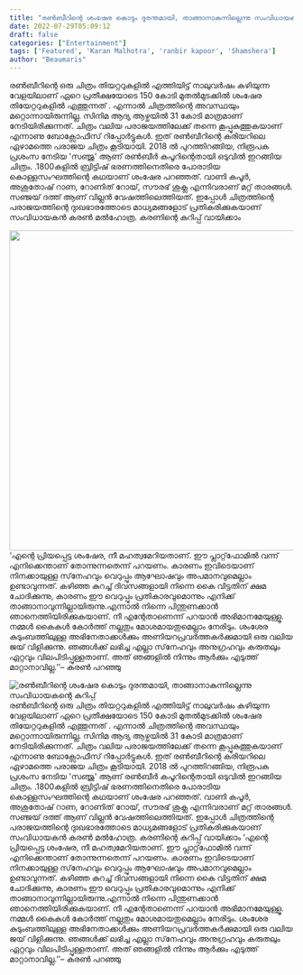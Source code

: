 ```yaml
---
title: "രൺബീറിന്റെ ശംഷേര കൊടും ദുരന്തമായി, താങ്ങാനാകുന്നില്ലെന്നു സംവിധായകന്റെ കുറിപ്പ്"
date: 2022-07-29T05:09:12
draft: false
categories: ["Entertainment"]
tags: ['Featured', 'Karan Malhotra', 'ranbir kapoor', 'Shamshera']
author: "Beaumaris"
---
```


രണ്‍ബീറിന്റെ ഒരു ചിത്രം തിയറ്ററുകളിൽ എത്തിയിട്ട് നാലുവർഷം കഴിയുന്ന വേളയിലാണ് ഏറെ പ്രതീക്ഷയോടെ 150 കോടി മുതൽമുടക്കിൽ ശംഷേര തിയേറ്ററുകളിൽ എത്തുന്നത് . എന്നാൽ ചിത്രത്തിന്റെ അവസ്ഥയും മറ്റൊന്നായിരുന്നില്ല. സിനിമ ആദ്യ ആഴ്ചയിൽ 31 കോടി മാത്രമാണ് നേടിയിരിക്കുന്നത്. ചിത്രം വലിയ പരാജയത്തിലേക്ക് തന്നെ കൂപ്പുകുത്തുകയാണ് എന്നാണു ബോക്സോഫീസ് റിപ്പോർട്ടുകൾ. ഇത് രൺബീറിന്റെ കരിയറിലെ ഏഴാമത്തെ പരാജയ ചിത്രം കൂടിയായി. 2018 ൽ പുറത്തിറങ്ങിയ, നിരൂപക പ്രശംസ നേടിയ 'സഞ്ജു' ആണ് രണ്‍ബീര്‍ കപൂറിന്റെതായി ഒടുവിൽ ഇറങ്ങിയ ചിത്രം. .1800കളിൽ ബ്രിട്ടിഷ് ഭരണത്തിനെതിരെ പോരാടിയ കൊള്ളസംഘത്തിന്റെ കഥയാണ് ശംഷേര പറഞ്ഞത്. വാണി കപൂർ, അശുതോഷ് റാണ, റോണിത് റോയ്, സൗരഭ് ശുക്ല എന്നിവരാണ് മറ്റ് താരങ്ങൾ. സഞ്ജയ് ദത്ത് ആണ് വില്ലൻ വേഷത്തിലെത്തിയത്. ഇപ്പോൾ ചിത്രത്തിന്റെ പരാജയത്തിന്റെ ദുഃഖഭാരത്തോടെ മാധ്യമങ്ങളോട് പ്രതികരിക്കുകയാണ് സംവിധായകൻ കരണ്‍ മല്‍ഹോത്ര. കരണിന്റെ കുറിപ്പ് വായിക്കാം

<img class="wp-image-344557 aligncenter" src="https://cdn.boolokam.com/articles/2022/07/qqdd.webp" alt="" width="757" height="568" />‘എന്റെ പ്രിയപ്പെട്ട ശംഷേര, നീ മഹത്വമേറിയതാണ്. ഈ പ്ലാറ്റ്‌ഫോമില്‍ വന്ന് എനിക്കെന്താണ് തോന്നുന്നതെന്ന് പറയണം. കാരണം ഇവിടെയാണ് നിനക്കായുള്ള സ്‌നേഹവും വെറുപ്പും ആഘോഷവും അപമാനവുമെല്ലാം ഉണ്ടാവുന്നത്. കഴിഞ്ഞ കുറച്ച് ദിവസങ്ങളായി നിന്നെ കൈ വിട്ടതിന് ക്ഷമ ചോദിക്കുന്നു, കാരണം ഈ വെറുപ്പും പ്രതികാരവുമൊന്നും എനിക്ക് താങ്ങാനാവുന്നില്ലായിരുന്നു.എന്നാല്‍ നിന്നെ പിന്തുണക്കാന്‍ ഞാനെത്തിയിരിക്കുകയാണ്. നീ എന്റേതാണെന്ന് പറയാന്‍ അഭിമാനമേയുള്ളൂ. നമ്മള്‍ കൈകള്‍ കോര്‍ത്ത് നല്ലതും മോശമായതുമെല്ലാം നേരിടും. ശംശേര കുടുംബത്തിലുള്ള അഭിനേതാക്കള്‍ക്കും അണിയറപ്രവര്‍ത്തകര്‍ക്കുമായി ഒരു വലിയ ജയ് വിളിക്കുന്നു. ഞങ്ങള്‍ക്ക് ലഭിച്ച എല്ലാ സ്‌നേഹവും അനുഗ്രഹവും കരുതലും ഏറ്റവും വിലപിടിപ്പുള്ളതാണ്. അത് ഞങ്ങളില്‍ നിന്നും ആര്‍ക്കും എടുത്ത് മാറ്റാനാവില്ല.’’– കരൺ പറഞ്ഞു


![രൺബീറിന്റെ ശംഷേര കൊടും ദുരന്തമായി, താങ്ങാനാകുന്നില്ലെന്നു സംവിധായകന്റെ കുറിപ്പ്](https://cdn.boolokam.com/articles/2022/07/qqdd.webp)രണ്‍ബീറിന്റെ ഒരു ചിത്രം തിയറ്ററുകളിൽ എത്തിയിട്ട് നാലുവർഷം കഴിയുന്ന വേളയിലാണ് ഏറെ പ്രതീക്ഷയോടെ 150 കോടി മുതൽമുടക്കിൽ ശംഷേര തിയേറ്ററുകളിൽ എത്തുന്നത് . എന്നാൽ ചിത്രത്തിന്റെ അവസ്ഥയും മറ്റൊന്നായിരുന്നില്ല. സിനിമ ആദ്യ ആഴ്ചയിൽ 31 കോടി മാത്രമാണ് നേടിയിരിക്കുന്നത്. ചിത്രം വലിയ പരാജയത്തിലേക്ക് തന്നെ കൂപ്പുകുത്തുകയാണ് എന്നാണു ബോക്സോഫീസ് റിപ്പോർട്ടുകൾ. ഇത് രൺബീറിന്റെ കരിയറിലെ ഏഴാമത്തെ പരാജയ ചിത്രം കൂടിയായി. 2018 ൽ പുറത്തിറങ്ങിയ, നിരൂപക പ്രശംസ നേടിയ 'സഞ്ജു' ആണ് രണ്‍ബീര്‍ കപൂറിന്റെതായി ഒടുവിൽ ഇറങ്ങിയ ചിത്രം. .1800കളിൽ ബ്രിട്ടിഷ് ഭരണത്തിനെതിരെ പോരാടിയ കൊള്ളസംഘത്തിന്റെ കഥയാണ് ശംഷേര പറഞ്ഞത്. വാണി കപൂർ, അശുതോഷ് റാണ, റോണിത് റോയ്, സൗരഭ് ശുക്ല എന്നിവരാണ് മറ്റ് താരങ്ങൾ. സഞ്ജയ് ദത്ത് ആണ് വില്ലൻ വേഷത്തിലെത്തിയത്. ഇപ്പോൾ ചിത്രത്തിന്റെ പരാജയത്തിന്റെ ദുഃഖഭാരത്തോടെ മാധ്യമങ്ങളോട് പ്രതികരിക്കുകയാണ് സംവിധായകൻ കരണ്‍ മല്‍ഹോത്ര. കരണിന്റെ കുറിപ്പ് വായിക്കാം ‘എന്റെ പ്രിയപ്പെട്ട ശംഷേര, നീ മഹത്വമേറിയതാണ്. ഈ പ്ലാറ്റ്‌ഫോമില്‍ വന്ന് എനിക്കെന്താണ് തോന്നുന്നതെന്ന് പറയണം. കാരണം ഇവിടെയാണ് നിനക്കായുള്ള സ്‌നേഹവും വെറുപ്പും ആഘോഷവും അപമാനവുമെല്ലാം ഉണ്ടാവുന്നത്. കഴിഞ്ഞ കുറച്ച് ദിവസങ്ങളായി നിന്നെ കൈ വിട്ടതിന് ക്ഷമ ചോദിക്കുന്നു, കാരണം ഈ വെറുപ്പും പ്രതികാരവുമൊന്നും എനിക്ക് താങ്ങാനാവുന്നില്ലായിരുന്നു.എന്നാല്‍ നിന്നെ പിന്തുണക്കാന്‍ ഞാനെത്തിയിരിക്കുകയാണ്. നീ എന്റേതാണെന്ന് പറയാന്‍ അഭിമാനമേയുള്ളൂ. നമ്മള്‍ കൈകള്‍ കോര്‍ത്ത് നല്ലതും മോശമായതുമെല്ലാം നേരിടും. ശംശേര കുടുംബത്തിലുള്ള അഭിനേതാക്കള്‍ക്കും അണിയറപ്രവര്‍ത്തകര്‍ക്കുമായി ഒരു വലിയ ജയ് വിളിക്കുന്നു. ഞങ്ങള്‍ക്ക് ലഭിച്ച എല്ലാ സ്‌നേഹവും അനുഗ്രഹവും കരുതലും ഏറ്റവും വിലപിടിപ്പുള്ളതാണ്. അത് ഞങ്ങളില്‍ നിന്നും ആര്‍ക്കും എടുത്ത് മാറ്റാനാവില്ല.’’– കരൺ പറഞ്ഞു
